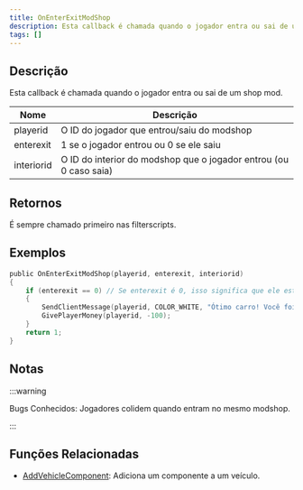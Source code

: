 ```yaml
---
title: OnEnterExitModShop
description: Esta callback é chamada quando o jogador entra ou sai de um modshop.
tags: []
---
```

## Descrição

Esta callback é chamada quando o jogador entra ou sai de um shop mod.

| Nome       | Descrição                                                         |
| ---------- | ----------------------------------------------------------------- |
| playerid   | O ID do jogador que entrou/saiu do modshop                        |
| enterexit  | 1 se o jogador entrou ou 0 se ele saiu                            |
| interiorid | O ID do interior do modshop que o jogador entrou (ou 0 caso saia) |

## Retornos

É sempre chamado primeiro nas filterscripts.

## Exemplos

```c
public OnEnterExitModShop(playerid, enterexit, interiorid)
{
    if (enterexit == 0) // Se enterexit é 0, isso significa que ele está saindo
    {
        SendClientMessage(playerid, COLOR_WHITE, "Ótimo carro! Você foi taxado em R$100.");
        GivePlayerMoney(playerid, -100);
    }
    return 1;
}
```

## Notas

:::warning

Bugs Conhecidos: Jogadores colidem quando entram no mesmo modshop.

:::

## Funções Relacionadas

- [AddVehicleComponent](../functions/AddVehicleComponent.md): Adiciona um componente a um veículo.
